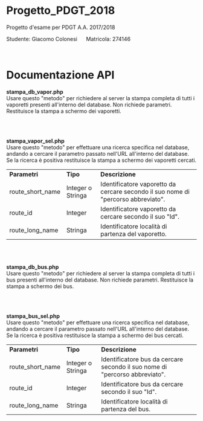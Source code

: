 # Progetto_PDGT_2018
Progetto d'esame per PDGT A.A. 2017/2018 

Studente: Giacomo Colonesi  &nbsp;&nbsp;&nbsp;&nbsp;  Matricola: 274146

<br />

# Documentazione API

<strong>stampa_db_vapor.php</strong> <br />
Usare questo "metodo" per richiedere al server la stampa completa di tutti i vaporetti presenti all'interno del database.
Non richiede parametri. Restituisce la stampa a schermo dei vaporetti.

<br /><br />

<strong>stampa_vapor_sel.php</strong> <br />
Usare questo "metodo" per effettuare una ricerca specifica nel database, andando a cercare il parametro passato nell'URL all'interno del database. Se la ricerca è positiva restituisce la stampa a schermo dei vaporetti cercati.
<table>
  <tr>
    <td><b>Parametri</b></td>
    <td><b>Tipo</b></td>
    <td><b>Descrizione</b></td>
  </tr>
  <tr>
    <td>route_short_name</td>
    <td>Integer o Stringa</td>
    <td>Identificatore vaporetto da cercare secondo il suo nome di "percorso abbreviato".</td>
  </tr>
  <tr>
    <td>route_id</td>
    <td>Integer</td>
    <td>Identificatore vaporetto da cercare secondo il suo "Id".</td>
  </tr>
  <tr>
    <td>route_long_name</td>
    <td>Stringa</td>
    <td>Identificatore località di partenza del vaporetto.</td>
  </tr>
</table>

<br /><br />

<strong>stampa_db_bus.php</strong> <br />
Usare questo "metodo" per richiedere al server la stampa completa di tutti i bus presenti all'interno del database.
Non richiede parametri. Restituisce la stampa a schermo dei bus.

<br /><br />

<strong>stampa_bus_sel.php</strong> <br />
Usare questo "metodo" per effettuare una ricerca specifica nel database, andando a cercare il parametro passato nell'URL all'interno del database. Se la ricerca è positiva restituisce la stampa a schermo dei bus cercati.
<table>
  <tr>
    <td><b>Parametri</b></td>
    <td><b>Tipo</b></td>
    <td><b>Descrizione</b></td>
  </tr>
  <tr>
    <td>route_short_name</td>
    <td>Integer o Stringa</td>
    <td>Identificatore bus da cercare secondo il suo nome di "percorso abbreviato".</td>
  </tr>
  <tr>
    <td>route_id</td>
    <td>Integer</td>
    <td>Identificatore bus da cercare secondo il suo "Id".</td>
  </tr>
  <tr>
    <td>route_long_name</td>
    <td>Stringa</td>
    <td>Identificatore località di partenza del bus.</td>
  </tr>
</table>

